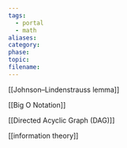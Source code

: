 ```yaml
---
tags:
  - portal
  - math
aliases: 
category: 
phase: 
topic: 
filename:
---
```

[[Johnson–Lindenstrauss lemma]]

[[Big O Notation]]

[[Directed Acyclic Graph (DAG)]]

[[information theory]]